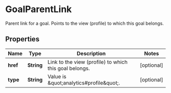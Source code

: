 

# GoalParentLink

Parent link for a goal. Points to the view (profile) to which this goal belongs.

## Properties

| Name | Type | Description | Notes |
|------------ | ------------- | ------------- | -------------|
|**href** | **String** | Link to the view (profile) to which this goal belongs. |  [optional] |
|**type** | **String** | Value is \&quot;analytics#profile\&quot;. |  [optional] |



